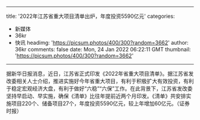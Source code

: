 
---
title: '2022年江苏省重大项目清单出炉，年度投资5590亿元'
categories: 
 - 新媒体
 - 36kr
 - 快讯
headimg: 'https://picsum.photos/400/300?random=3662'
author: 36kr
comments: false
date: Mon, 24 Jan 2022 06:22:11 GMT
thumbnail: 'https://picsum.photos/400/300?random=3662'
---

<div>   
据新华日报消息，近日，江苏省正式印发《2022年省重大项目清单》。据江苏省发改委相关人士介绍，推进实施好今年省重大项目，有利于积极扩大有效投资，有利于稳定宏观经济大盘，有利于做好“六稳”“六保”工作。在此背景下，江苏省发改委坚持早启动、早实施，确保《清单》比往年提前近两个月印发。《清单》共安排实施项目220个、储备项目27个，年度投资5590亿元，较上年增加60亿元。（证券时报）  
</div>
            